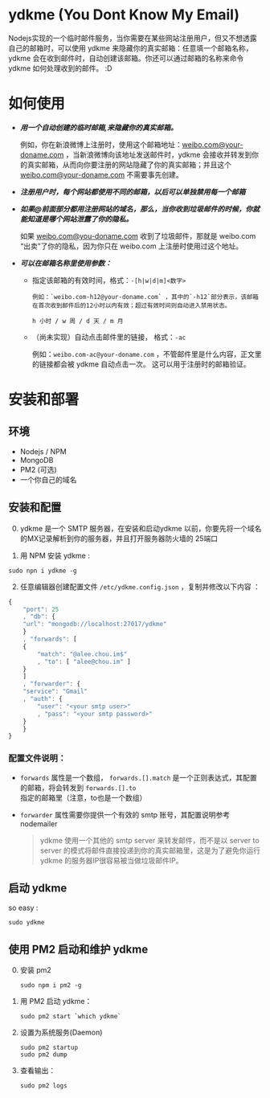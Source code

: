 ydkme (You Dont Know My Email)
==================


Nodejs实现的一个临时邮件服务，当你需要在某些网站注册用户，但又不想透露自己的邮箱时，可以使用 ydkme 来隐藏你的真实邮箱：任意填一个邮箱名称，ydkme 会在收到邮件时，自动创建该邮箱。你还可以通过邮箱的名称来命令 ydkme 如何处理收到的邮件。 :D



# 如何使用

* ___用一个自动创建的临时邮箱,来隐藏你的真实邮箱。___

  例如，你在新浪微博上注册时，使用这个邮箱地址：weibo.com@your-doname.com ，当新浪微博向该地址发送邮件时，ydkme 会接收并转发到你的真实邮箱，从而向你要注册的网站隐藏了你的真实邮箱；并且这个 weibo.com@your-doname.com 不需要事先创建。

* ___注册用户时，每个网站都使用不同的邮箱，以后可以单独禁用每一个邮箱___

* ___如果@前面部分都用注册网站的域名，那么，当你收到垃圾邮件的时候，你就能知道是哪个网站泄露了你的隐私。___

  如果 weibo.com@you-doname.com 收到了垃圾邮件，那就是 weibo.com “出卖”了你的隐私，因为你只在 weibo.com 上注册时使用过这个地址。

* ___可以在邮箱名称里使用参数：___
  
  * 指定该邮箱的有效时间，格式：`-[h|w|d|m]<数字>`

		例如：`weibo.com-h12@your-doname.com` ，其中的`-h12`部分表示，该邮箱在首次收到邮件后的12小时以内有效；超过有效时间则自动进入禁用状态。
   
		h 小时 / w 周 / d 天 / m 月

   * （尚未实现）自动点击邮件里的链接， 格式：`-ac`

		例如：`weibo.com-ac@your-doname.com` ，不管邮件里是什么内容，正文里的链接都会被 ydkme 自动点击一次。 这可以用于注册时的邮箱验证。
   


# 安装和部署

## 环境

* Nodejs / NPM
* MongoDB
* PM2 (可选)
* 一个你自己的域名


## 安装和配置

0. ydkme 是一个 SMTP 服务器，在安装和启动ydkme 以前，你要先将一个域名的MX记录解析到你的服务器，并且打开服务器防火墙的 25端口


1. 用 NPM 安装 ydkme :

```
sudo npn i ydkme -g
```

2. 任意编辑器创建配置文件 `/etc/ydkme.config.json` ，复制并修改以下内容 ：

```javascript
{
    "port": 25
    , "db": {
	"url": "mongodb://localhost:27017/ydkme"
    }
    , "forwards": [
	{
	    "match": "@alee.chou.im$"
	    , "to": [ "alee@chou.im" ]
	}
    ]
    , "forwarder": {
	"service": "Gmail"
	, "auth": {
	    "user": "<your smtp user>"
	    , "pass": "<your smtp password>"
	}
    }
}
```

### 配置文件说明：

* `forwards` 属性是一个数组， `forwards.[].match` 是一个正则表达式，其配置的邮箱，将会转发到 `forwards.[].to` 指定的邮箱里（注意，to也是一个数组）

* `forwarder` 属性需要你提供一个有效的 smtp 账号，其配置说明参考 nodemailer

  > ydkme 使用一个其他的 smtp server 来转发邮件，而不是以 server to server 的模式将邮件直接投递到你的真实邮箱里，这是为了避免你运行 ydkme 的服务器IP很容易被当做垃圾邮件IP。

## 启动 ydkme

so easy :

```
sudo ydkme
```

## 使用 PM2 启动和维护 ydkme

0. 安装 pm2

   ```
   sudo npm i pm2 -g
   ```

1. 用 PM2 启动 ydkme：

   ```
   sudo pm2 start `which ydkme`
   ```

2. 设置为系统服务(Daemon)

   ```
   sudo pm2 startup
   sudo pm2 dump
   ```

3. 查看输出：

   ```
   sudo pm2 logs
   ```
